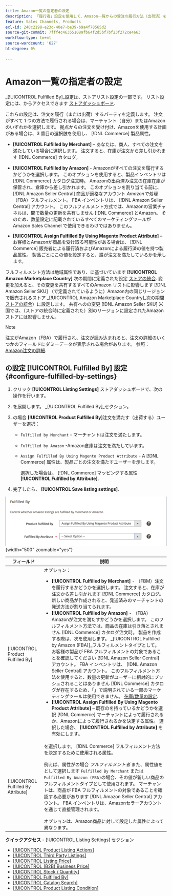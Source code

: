 ```yaml
---
title: Amazon一覧の指定者の設定
description: 「履行者」設定を使用して、Amazon一覧からの受注の履行方法（出荷済）を決定します。
feature: Sales Channels, Products
exl-id: 240c2198-e23d-40e7-be39-b9a4f78565d2
source-git-commit: 7fff4c463551089fb64f2d5bf7bf23f272ce4663
workflow-type: tm+mt
source-wordcount: '627'
ht-degree: 0%

---
```


# Amazon一覧の指定者の設定

_[!UICONTROL Fulfilled By]_設定は、ストアリスト設定の一部です。 リスト設定には、からアクセスできます [ストアダッシュボード](./amazon-store-dashboard.md).

これらの設定は、注文を履行（または出荷）するパーティを定義します。 注文がすべて 1 つの方法で履行される場合は、マーチャント（自分）またはAmazonのいずれかを選択します。 拠点からの注文を受け付け、Amazonを使用する計画がある場合は、3 番目の選択肢を使用し、 [!DNL Commerce] 製品属性。

- **[!UICONTROL Fulfilled by Merchant]**  – あなたは、商人、すべての注文を満たしている場合に選択します。 注文すると、在庫が注文から差し引かれます [!DNL Commerce] カタログ。

- **[!UICONTROL Fulfilled by Amazon]** - Amazonがすべての注文を履行するかどうかを選択します。 このオプションを使用すると、製品インベントリは [!DNL Commerce] カタログ注文時。 Amazonの出荷済み注文の在庫在庫が保管され、倉庫から差し引かれます。 このオプションを割り当てる前に、 [!DNL Amazon Seller Central] 商品が適格なアカウント _Amazonで処理_ （FBA）フルフィルメント。 FBA インベントリは、 [!DNL Amazon Seller Central] アカウント。 このフルフィルメント方式では、Amazonの営業チャネルは、間で数量の更新を共有しません [!DNL Commerce] とAmazon。 そのため、数量設定に記載されているすべてのマーケティングツールがAmazon Sales Channel で使用できるわけではありません。

- **[!UICONTROL Assign Fulfilled By Using Magento Product Attribute]**  – お客様とAmazonが商品を受け取る可能性がある場合は、 [!DNL Commerce] 販売者による履行済およびAmazonによる履行済の値を持つ製品属性。 製品ごとにこの値を設定すると、誰が注文を満たしているかを示します。

フルフィルメント方法は地域属性であり、に基づいています **[!UICONTROL Amazon Marketplace Country]** 次の期間に定義された設定 [ストアの統合](./store-integration.md). 変更を加えると、その変更を共有するすべてのAmazon リストに影響します [!DNL Amazon Seller SKU] （で定義されているように）Amazon内の同じリージョンで販売されるストア _[!UICONTROL Amazon Marketplace Country]_次の期間 [ストアの統合](./store-integration.md)）に設定します。 共有へのの変更 [!DNL Amazon Seller SKU] 米国では、（ストアの統合時に定義された）別のリージョンに設定されたAmazon ストアには影響しません。

>[!NOTE]
>
>注文がAmazon（FBA）で履行され、注文が読み込まれると、注文の詳細のいくつかのフィールドにダミーデータが表示される場合があります。 参照： [Amazon注文の詳細](./amazon-order-details.md).

## の設定 [!UICONTROL Fulfilled By] 設定 {#configure-fulfilled-by-settings}

1. クリック **[!UICONTROL Listing Settings]** ストアダッシュボードで、次の操作を行います。

1. を展開します。 _[!UICONTROL Fulfilled By]_セクション。

1. の場合 **[!UICONTROL Product Fulfilled By]**&#x200B;注文を満たす（出荷する）ユーザーを選択：

   - `Fulfilled by Merchant` - マーチャントは注文を満たします。

   - `Fulfilled by Amazon` -Amazon倉庫は注文を満たしています。

   - `Assign Fulfilled By Using Magento Product Attribute` - A [!DNL Commerce] 属性は、製品ごとの注文を満たすユーザーを示します。

     選択した場合は、 [!DNL Commerce] マッピングする属性 **[!UICONTROL Fulfilled by Attribute]**.

1. 完了したら、 **[!UICONTROL Save listing settings]**.

![フルフィルメント実行者設定](assets/amazon-fulfilled-by.png){width="500" zoomable="yes"}

| フィールド | 説明 |
|-------------------------------------|----------------------------------------------------------------------------------------------------------------------------------------------------------------------------------------------------------------------------------------------------------------------------------------------------------------------------------------------------------------------------------------------------------------------------------------------------------------------------------------------------------------------------------------------------------------------------------------------------------------------------------------------------------------------------------------------------------------------------------------------------------------------------------------------------------------------------------------------------------------------------------------------------------------------------------------------------------------------------------------------------------------------------------------------------------------------------------------------------------------------------------------------------------------------------------------------------------------------------------------------------------------------------------------------------------------------------------------------|
| [!UICONTROL Product Fulfilled By] | オプション：<ul><li>**[!UICONTROL Fulfilled by Merchant]** - （FBM）注文を履行するかどうかを選択します。 注文すると、在庫が注文から差し引かれます [!DNL Commerce] カタログ。 新しい商品が作成されると、発送済みのマーチャントの発送方法が割り当てられます。</li><li>**[!UICONTROL Fulfilled by Amazon]** - （FBA）Amazonが注文を満たすかどうかを選択します。 このフルフィルメント方法では、商品の在庫は引き落とされません [!DNL Commerce] カタログ注文時。 製品を作成する際は、次を使用します。 _[!UICONTROL Fulfilled by Amazon (FBA)]_フルフィルメントタイプとして。 お客様の製品が FBA フルフィルメントの対象であることを確認してください [!DNL Amazon Seller Central] アカウント。 FBA インベントリは、 [!DNL Amazon Seller Central] アカウント。 このフルフィルメント方法を使用すると、数量の更新がユーザーに相対的にプッシュされることはありません [!DNL Commerce] カタログが存在するため、「」で説明されている一部のマーケティングツールは使用できません。 [在庫/数量の設定](./stock-quantity.md).</li><li>**[!UICONTROL Assign Fulfilled By Using Magento Product Attribute]**  – 既存のを持っているかどうかを選択 [!DNL Commerce] マーチャントによって履行されるか、Amazonによって履行されるかを決定する属性。 選択した場合、 **[!UICONTROL Fulfilled by Attribute]** を有効にします。</li></ul> |
| [!UICONTROL Fulfilled By Attribute] | を選択します。 [!DNL Commerce] フルフィルメント方法を決定するために使用される属性。<br><br>例えば、属性がの場合 _フルフィルメント者_ また、属性値をとして選択します `Fulfilled By Merchant` または `Fulfilled By Amazon (FBA)`の場合、その値が新しい商品のフルフィルメントタイプとして使用されます。 マーチャントは、商品が FBA フルフィルメントの対象であることを確認する必要があります [!DNL Amazon Seller Central] アカウント。 FBA インベントリは、Amazonセラーアカウントを通じて直接管理されます。<br><br>オプションは、Amazon商品に対して設定した属性によって異なります。 |

**クイックアクセス** - [!UICONTROL Listing Settings] セクション

- [[!UICONTROL Product Listing Actions]](./product-listing-actions.md)
- [[!UICONTROL Third Party Listings]](./third-party-listing-settings.md)
- [[!UICONTROL Listing Price]](./listing-price.md)
- [[!UICONTROL (B2B) Business Price]](./business-pricing.md)
- [[!UICONTROL Stock / Quantity]](./stock-quantity.md)
- [[!UICONTROL Fulfilled By]](./fulfilled-by.md)
- [[!UICONTROL Catalog Search]](./catalog-search.md)
- [[!UICONTROL Product Listing Condition]](./product-listing-condition.md)
